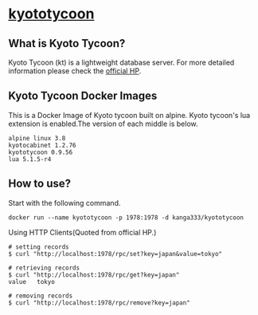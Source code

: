 # [kyototycoon](http://fallabs.com/kyototycoon/spex.html)

## What is Kyoto Tycoon?
Kyoto Tycoon (kt) is a lightweight database server.
For more detailed information please check the [official HP](http://fallabs.com/kyototycoon/spex.html).

## Kyoto Tycoon Docker Images

This is a Docker Image of Kyoto tycoon built on alpine.
Kyoto tycoon's lua extension is enabled.The version of each middle is below.

`alpine linux 3.8`  
`kyotocabinet 1.2.76`  
`kyototycoon 0.9.56`  
`lua 5.1.5-r4`

## How to use?

Start with the following command.

```:shell
docker run --name kyototycoon -p 1978:1978 -d kanga333/kyototycoon
```

Using HTTP Clients(Quoted from official HP.)

```:shell
# setting records
$ curl "http://localhost:1978/rpc/set?key=japan&value=tokyo"

# retrieving records
$ curl "http://localhost:1978/rpc/get?key=japan"
value   tokyo

# removing records
$ curl "http://localhost:1978/rpc/remove?key=japan"
```
